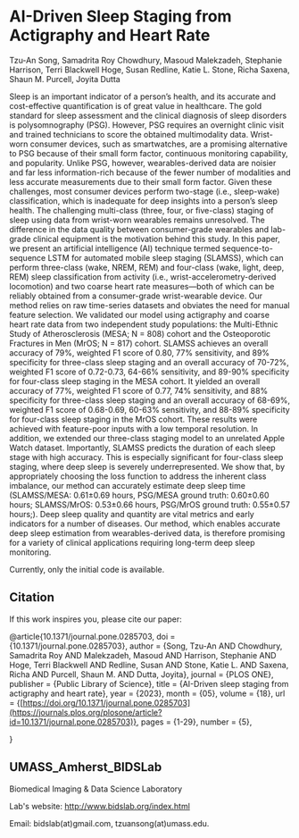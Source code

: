 # AI-Driven Sleep Staging from Actigraphy and Heart Rate


Tzu-An Song, Samadrita Roy Chowdhury, Masoud Malekzadeh, Stephanie Harrison, Terri Blackwell Hoge, Susan Redline, Katie L. Stone, Richa Saxena, Shaun M. Purcell, Joyita Dutta 

Sleep is an important indicator of a person’s health, and its accurate and cost-effective quantification is of great value in healthcare. The gold standard for sleep assessment and the clinical diagnosis of sleep disorders is polysomnography (PSG). However, PSG requires an overnight clinic visit and trained technicians to score the obtained multimodality data. Wrist-worn consumer devices, such as smartwatches, are a promising alternative to PSG because of their small form factor, continuous monitoring capability, and popularity. Unlike PSG, however, wearables-derived data are noisier and far less information-rich because of the fewer number of modalities and less accurate measurements due to their small form factor. Given these challenges, most consumer devices perform two-stage (i.e., sleep-wake) classification, which is inadequate for deep insights into a person’s sleep health. The challenging multi-class (three, four, or five-class) staging of sleep using data from wrist-worn wearables remains unresolved. The difference in the data quality between consumer-grade wearables and lab-grade clinical equipment is the motivation behind this study. In this paper, we present an artificial intelligence (AI) technique termed sequence-to-sequence LSTM for automated mobile sleep staging (SLAMSS), which can perform three-class (wake, NREM, REM) and four-class (wake, light, deep, REM) sleep classification from activity (i.e., wrist-accelerometry-derived locomotion) and two coarse heart rate measures—both of which can be reliably obtained from a consumer-grade wrist-wearable device. Our method relies on raw time-series datasets and obviates the need for manual feature selection. We validated our model using actigraphy and coarse heart rate data from two independent study populations: the Multi-Ethnic Study of Atherosclerosis (MESA; N = 808) cohort and the Osteoporotic Fractures in Men (MrOS; N = 817) cohort. SLAMSS achieves an overall accuracy of 79%, weighted F1 score of 0.80, 77% sensitivity, and 89% specificity for three-class sleep staging and an overall accuracy of 70-72%, weighted F1 score of 0.72-0.73, 64-66% sensitivity, and 89-90% specificity for four-class sleep staging in the MESA cohort. It yielded an overall accuracy of 77%, weighted F1 score of 0.77, 74% sensitivity, and 88% specificity for three-class sleep staging and an overall accuracy of 68-69%, weighted F1 score of 0.68-0.69, 60-63% sensitivity, and 88-89% specificity for four-class sleep staging in the MrOS cohort. These results were achieved with feature-poor inputs with a low temporal resolution. In addition, we extended our three-class staging model to an unrelated Apple Watch dataset. Importantly, SLAMSS predicts the duration of each sleep stage with high accuracy. This is especially significant for four-class sleep staging, where deep sleep is severely underrepresented. We show that, by appropriately choosing the loss function to address the inherent class imbalance, our method can accurately estimate deep sleep time (SLAMSS/MESA: 0.61±0.69 hours, PSG/MESA ground truth: 0.60±0.60 hours; SLAMSS/MrOS: 0.53±0.66 hours, PSG/MrOS ground truth: 0.55±0.57 hours;). Deep sleep quality and quantity are vital metrics and early indicators for a number of diseases. Our method, which enables accurate deep sleep estimation from wearables-derived data, is therefore promising for a variety of clinical applications requiring long-term deep sleep monitoring.


Currently, only the initial code is available. 

<!-- 
Tzu-An Song<sup>1</sup>, Samadrita Roy Chowdhury<sup>1</sup>, Fan Yang<sup>1</sup>, Joyita Dutta<sup>1</sup></br>
<sup>1</sup>Department of Electrical and Computer Engineering, University of Massachusetts Lowell, Lowell, MA, 01854 USA and co-affiliated with Massachusetts General Hospital, Boston, MA, 02114.

The intrinsically low spatial resolution of positron emission tomography (PET) leads to image quality degradation and inaccurate image-based quantitation. Recently developed supervised super-resolution (SR) approaches are of great relevance to PET but require paired low- and high-resolution images for training, which are usually unavailable for clinical datasets. In this paper, we present a self-supervised SR (SSSR) technique for PET based on dual generative adversarial networks (GANs), which precludes the need for paired training data, ensuring wider applicability and adoptability. The SSSR network receives as inputs a low-resolution PET image, a high-resolution anatomical magnetic resonance (MR) image, spatial information (axial and radial coordinates), and a high-dimensional feature set extracted from an auxiliary CNN which is separately-trained in a supervised manner using paired simulation datasets. The network is trained using a loss function which includes two adversarial loss terms, a cycle consistency term, and a total variation penalty on the SR image. We validate the SSSR technique using a clinical neuroimaging dataset. We demonstrate that SSSR is promising in terms of image quality, peak signal-to-noise ratio, structural similarity index, contrast-to-noise ratio, and an additional no-reference metric developed specifically for SR image quality assessment. Comparisons with other SSSR variants suggest that its high performance is largely attributable to simulation guidance.

Published in: Neural Networks

Pages: 83 - 91

DOI: 10.1016/j.neunet.2020.01.029

The paper can be found [here](https://www.sciencedirect.com/science/article/abs/pii/S0893608020300393?via%3Dihub).

Our previous work is also available [here](https://github.com/alansoong200/SR_PET_CNN) on github.


## Prerequisites

This code uses:

- Python 2.7
- Pytorch 0.4.0
- matplotlib 2.2.4
- numpy 1.16.4
- scipy 1.2.1
- NVIDIA GPU
- CUDA 8.0
- CuDNN 7.1.2

## Dataset

BrainWeb (Simulated Brain Database):
https://brainweb.bic.mni.mcgill.ca/brainweb/

Alzheimer’s Disease Neuroimaging Initiative (ADNI) (Clinical Database):
http://adni.loni.usc.edu/
-->
## Citation
If this work inspires you, please cite our paper:

@article{10.1371/journal.pone.0285703,
    doi = {10.1371/journal.pone.0285703},
    author = {Song, Tzu-An AND Chowdhury, Samadrita Roy AND Malekzadeh, Masoud AND Harrison, Stephanie AND Hoge, Terri Blackwell AND Redline, Susan AND Stone, Katie L. AND Saxena, Richa AND Purcell, Shaun M. AND Dutta, Joyita},
    journal = {PLOS ONE},
    publisher = {Public Library of Science},
    title = {AI-Driven sleep staging from actigraphy and heart rate},
    year = {2023},
    month = {05},
    volume = {18},
    url = {[https://doi.org/10.1371/journal.pone.0285703](https://journals.plos.org/plosone/article?id=10.1371/journal.pone.0285703)},
    pages = {1-29},
    number = {5},

}

## UMASS_Amherst_BIDSLab
Biomedical Imaging & Data Science Laboratory

Lab's website:
http://www.bidslab.org/index.html


Email: bidslab(at)gmail.com,
       tzuansong(at)umass.edu.
